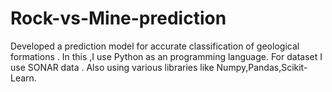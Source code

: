 # Rock-vs-Mine-prediction
Developed a prediction model for accurate classification of geological formations .
In this ,I use Python as an programming language.
For dataset I use SONAR data .
Also using various libraries like Numpy,Pandas,Scikit-Learn.
